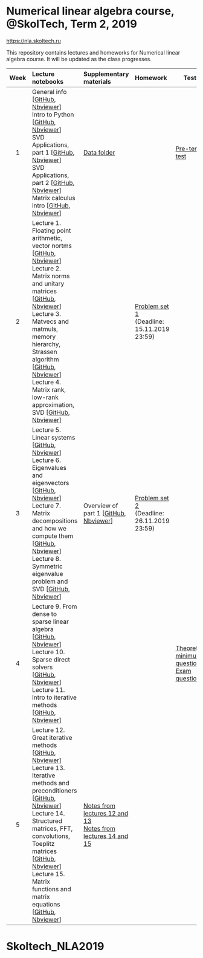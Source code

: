 # Numerical linear algebra course, @SkolTech, Term 2, 2019

https://nla.skoltech.ru

This repository contains lectures and homeworks for Numerical linear algebra course. It will be updated as the class progresses.

| Week | Lecture notebooks | Supplementary materials | Homework | Tests |
|:------:|:----------|:----------|:----------|-------|
|1| General info [[GitHub](lectures/general_info.ipynb), [Nbviewer](https://nbviewer.jupyter.org/github/oseledets/nla2019/blob/master/lectures/general_info.ipynb)] <br> Intro to Python [[GitHub](lectures/brief_python_intro.ipynb), [Nbviewer](https://nbviewer.jupyter.org/github/oseledets/nla2019/blob/master/lectures/brief_python_intro.ipynb)] <br> SVD Applications, part 1 [[GitHub](lectures/svd_part1.ipynb), [Nbviewer](https://nbviewer.jupyter.org/github/oseledets/nla2019/blob/master/lectures/svd_part1.ipynb)] <br> SVD Applications, part 2 [[GitHub](lectures/svd_part2_pca.ipynb), [Nbviewer](https://nbviewer.jupyter.org/github/oseledets/nla2019/blob/master/lectures/svd_part2_pca.ipynb)] <br> Matrix calculus intro [[GitHub](lectures/matrix_calculus.ipynb), [Nbviewer](https://nbviewer.jupyter.org/github/oseledets/nla2019/blob/master/lectures/matrix_calculus.ipynb)] | [Data folder](./lectures/data/) | | [Pre-term test](./preterm_test.pdf) |
| 2 | Lecture 1. Floating point arithmetic, vector nortms [[GitHub](./lectures/lecture1/lecture-1.ipynb), [Nbviewer](https://nbviewer.jupyter.org/github/oseledets/nla2019/blob/master/lectures/lecture1/lecture-1.ipynb)] <br> Lecture 2. Matrix norms and unitary matrices [[GitHub](./lectures/lecture2/lecture-2.ipynb), [Nbviewer](https://nbviewer.jupyter.org/github/oseledets/nla2019/blob/master/lectures/lecture2/lecture-2.ipynb)] <br> Lecture 3. Matvecs and matmuls, memory hierarchy, Strassen algorithm [[GitHub](./lectures/lecture3/lecture-3.ipynb), [Nbviewer](https://nbviewer.jupyter.org/github/oseledets/nla2019/blob/master/lectures/lecture3/lecture-3.ipynb)] <br> Lecture 4. Matrix rank, low-rank approximation, SVD [[GitHub](./lectures/lecture4/lecture-4.ipynb), [Nbviewer](https://nbviewer.jupyter.org/github/oseledets/nla2019/blob/master/lectures/lecture4/lecture-4.ipynb)] | | [Problem set 1](./psets/pset1/PS1.ipynb) <br> (Deadline: 15.11.2019 23:59) |
| 3 | Lecture 5. Linear systems [[GitHub](./lectures/lecture5/lecture-5.ipynb), [Nbviewer](https://nbviewer.jupyter.org/github/oseledets/nla2019/blob/master/lectures/lecture5/lecture-5.ipynb)] <br> Lecture 6. Eigenvalues and eigenvectors [[GitHub](./lectures/lecture6/lecture-6.ipynb), [Nbviewer](https://nbviewer.jupyter.org/github/oseledets/nla2019/blob/master/lectures/lecture6/lecture-6.ipynb)] <br> Lecture 7. Matrix decompositions and how we compute them [[GitHub](./lectures/lecture7/lecture-7.ipynb), [Nbviewer](https://nbviewer.jupyter.org/github/oseledets/nla2019/blob/master/lectures/lecture7/lecture-7.ipynb)] <br> Lecture 8. Symmetric eigenvalue problem and SVD [[GitHub](./lectures/lecture8/lecture-8.ipynb), [Nbviewer](https://nbviewer.jupyter.org/github/oseledets/nla2019/blob/master/lectures/lecture8/lecture-8.ipynb)] | Overview of part 1 [[GitHub](./lectures/overview_part1.ipynb), [Nbviewer](https://nbviewer.jupyter.org/github/oseledets/nla2019/blob/master/lectures/overview_part1.ipynb)] | [Problem set 2](./psets/pset2/PS2.ipynb) <br> (Deadline: 26.11.2019 23:59) | |
| 4 | Lecture 9. From dense to sparse linear algebra [[GitHub](./lectures/lecture9/lecture-9.ipynb), [Nbviewer](https://nbviewer.jupyter.org/github/oseledets/nla2019/blob/master/lectures/lecture9/lecture-9.ipynb)] <br> Lecture 10. Sparse direct solvers [[GitHub](./lectures/lecture10/lecture-10.ipynb), [Nbviewer](https://nbviewer.jupyter.org/github/oseledets/nla2019/blob/master/lectures/lecture10/lecture-10.ipynb)] <br> Lecture 11. Intro to iterative methods [[GitHub](./lectures/lecture11/lecture-11.ipynb), [Nbviewer](https://nbviewer.jupyter.org/github/oseledets/nla2019/blob/master/lectures/lecture11/lecture-11.ipynb)]  | | | [Theoretical minimum questions](./exam/teormin.pdf) <br> [Exam questions](./exam/exam_questions.pdf)
| 5 | Lecture 12. Great iterative methods [[GitHub](./lectures/lecture12/lecture-12.ipynb), [Nbviewer](https://nbviewer.jupyter.org/github/oseledets/nla2019/blob/master/lectures/lecture12/lecture-12.ipynb)] <br> Lecture 13. Iterative methods and preconditioners  [[GitHub](./lectures/lecture13/lecture-13.ipynb), [Nbviewer](https://nbviewer.jupyter.org/github/oseledets/nla2019/blob/master/lectures/lecture13/lecture-13.ipynb)] <br> Lecture 14. Structured matrices, FFT, convolutions, Toeplitz matrices [[GitHub](./lectures/lecture14/lecture-14.ipynb), [Nbviewer](https://nbviewer.jupyter.org/github/oseledets/nla2019/blob/master/lectures/lecture14/lecture-14.ipynb)] <br> Lecture 15. Matrix functions and matrix equations [[GitHub](./lectures/lecture15/lecture-15.ipynb), [Nbviewer](https://nbviewer.jupyter.org/github/oseledets/nla2019/blob/master/lectures/lecture15/lecture-15.ipynb)] | [Notes from lectures 12 and 13](./lectures/lecture13/lecture_12_13_script.pdf) <br> [Notes from lectures 14 and 15](./lectures/lecture14/notes_lectures_14-15.pdf) | |
# Skoltech_NLA2019
